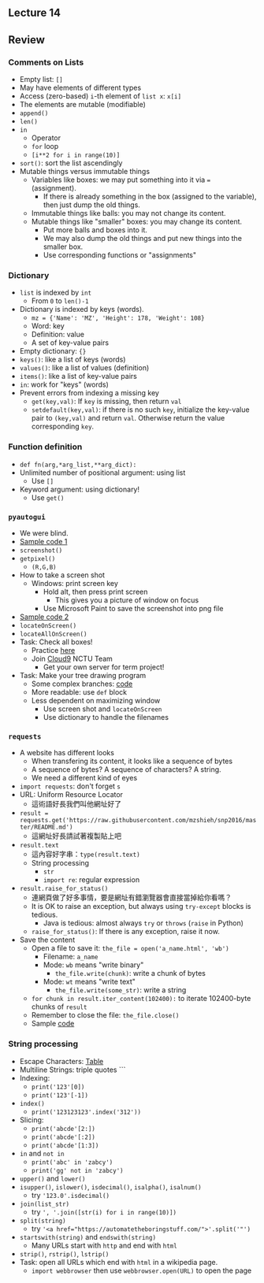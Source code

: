 ## Lecture 14

## Review

### Comments on Lists

+   Empty list: `[]`
+   May have elements of different types
+   Access (zero-based) `i`-th element of `list x`: `x[i]`
+   The elements are mutable (modifiable)
+   `append()`
+   `len()`
+   `in`
    +   Operator
    +   `for` loop
    +   `[i**2 for i in range(10)]`
+   `sort()`: sort the list ascendingly
+   Mutable things versus immutable things
    +   Variables like boxes: we may put something into it via `=` (assignment).
        +   If there is already something in the box (assigned to the variable), then just dump the old things.
    +   Immutable things like balls: you may not change its content.
    +   Mutable things like "smaller" boxes: you may change its content.
        +   Put more balls and boxes into it.
        +   We may also dump the old things and put new things into the smaller box.
        +   Use corresponding functions or "assignments"

### Dictionary

+   `list` is indexed by `int`
    +   From `0` to `len()-1`
+   Dictionary is indexed by keys (words).
    +   `mz = {'Name': 'MZ', 'Height': 178, 'Weight': 108}`
    +   Word: key
    +   Definition: value
    +   A set of key-value pairs
+   Empty dictionary: `{}`
+   `keys()`: like a list of keys (words)
+   `values()`: like a list of values (definition)
+   `items()`: like a list of key-value pairs
+   `in`: work for "keys" (words)
+   Prevent errors from indexing a missing key
    +   `get(key,val)`: If `key` is missing, then return `val`
    +   `setdefault(key,val)`: if there is no such `key`, initialize the key-value pair to `(key,val)` and return `val`. Otherwise return the value corresponding `key`.

### Function definition
+   `def fn(arg,*arg_list,**arg_dict):`
+   Unlimited number of positional argument: using list
    +   Use `[]`
+   Keyword argument: using dictionary!
    +   Use `get()`

### `pyautogui`

+   We were blind.
+   [Sample code 1](../lec13/lec13-1.py)
+   `screenshot()`
+   `getpixel()`
    +   `(R,G,B)`
+   How to take a screen shot
    +   Windows: print screen key
        +   Hold alt, then press print screen
            +   This gives you a picture of window on focus
        +   Use Microsoft Paint to save the screenshot into png file
+   [Sample code 2](../lec13/lec13-2.py)
+   `locateOnScreen()`
+   `locateAllOnScreen()`
+   Task: Check all boxes!
    +   Practice [here](https://goo.gl/forms/dr5mkE7Z9dKiJ3gI3)
    +   Join [Cloud9](https://c9.io/) NCTU Team
        +   Get your own server for term project!
+   Task: Make your tree drawing program
    +   Some complex branches: [code](../lec13/lec13-3.py)
    +   More readable: use `def` block
    +   Less dependent on maximizing window
        +   Use screen shot and `locateOnScreen`
        +   Use dictionary to handle the filenames

### `requests`

+   A website has different looks
    +   When transfering its content, it looks like a sequence of bytes
    +   A sequence of bytes? A sequence of characters? A string.
    +   We need a different kind of eyes
+   `import requests`: don't forget `s`
+   URL: Uniform Resource Locator
    +   這術語好長我們叫他網址好了
+   `result = requests.get('https://raw.githubusercontent.com/mzshieh/snp2016/master/README.md')`
    +   這網址好長請試著複製貼上吧
+   `result.text`
    +   這內容好字串：`type(result.text)`
    +   String processing
        +   `str`
        +   `import re`: regular expression
+   `result.raise_for_status()`
    +   連網頁做了好多事情，要是網址有錯瀏覽器會直接當掉給你看嗎？
    +   It is OK to raise an exception, but always using `try-except` blocks is tedious.
        +   Java is tedious: almost always `try` or `throws` (`raise` in Python)
    +   `raise_for_status()`: If there is any exception, raise it now.
+   Save the content
    +   Open a file to save it: `the_file = open('a_name.html', 'wb')`
        +   Filename: `a_name`
        +   Mode: `wb` means "write binary"
            +   `the_file.write(chunk)`: write a chunk of bytes
        +   Mode: `wt` means "write text"
            +   `the_file.write(some_str)`: write a string
    +   `for chunk in result.iter_content(102400):` to iterate 102400-byte chunks of `result`
    +   Remember to close the file: `the_file.close()`
    +   Sample [code](lec14-1.py)

### String processing

+   Escape Characters: [Table](https://automatetheboringstuff.com/chapter6/#calibre_link-40)
+   Multiline Strings: triple quotes ```   
+   Indexing:
    +   `print('123'[0])`
    +   `print('123'[-1])`
+   `index()`
    +   `print('123123123'.index('312'))`
+   Slicing: 
    +   `print('abcde'[2:])`
    +   `print('abcde'[:2])`
    +   `print('abcde'[1:3])`
+   `in` and `not in`
    +   `print('abc' in 'zabcy')`
    +   `print('gg' not in 'zabcy')`
+   `upper()` and `lower()`
+   `isupper()`, `islower()`, `isdecimal()`, `isalpha()`, `isalnum()`
    +   try `'123.0'.isdecimal()`
+   `join(list_str)`
    +   try `', '.join([str(i) for i in range(10)])`
+   `split(string)`
    +   try `'<a href="https://automatetheboringstuff.com/">'.split('"')`
+   `startswith(string)` and `endswith(string)`
    +   Many URLs start with `http` and end with `html`
+   `strip()`, `rstrip()`, `lstrip()`
+   Task: open all URLs which end with `html` in a wikipedia page.
    +   `import webbrowser` then use `webbrowser.open(URL)` to open the page
